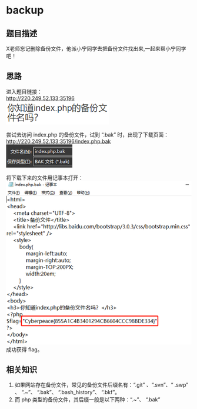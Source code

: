 # backup
## 题目描述
X老师忘记删除备份文件，他派小宁同学去把备份文件找出来,一起来帮小宁同学吧！

## 思路
进入题目链接：  
http://220.249.52.133:35196  
![avatar](./picture/backup_1.png)

尝试去访问 index.php 的备份文件，试到 “.bak” 时，出现了下载页面：  
http://220.249.52.133:35196/index.php.bak  
![avatar](./picture/backup_2.png)

将下载下来的文件用记事本打开：  
![avatar](./picture/backup_3.png)
成功获得 flag。

## 相关知识
1. 如果网站存在备份文件，常见的备份文件后缀名有：“.git” 、“.svn”、“ .swp” 、 “.~”、 “.bak”、 “.bash_history”、 “.bkf”。  
2. 而 php 类型的备份文件，其后缀一般是以下两种：“.~”、 “.bak”
